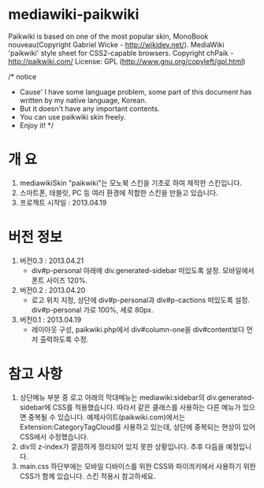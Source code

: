 mediawiki-paikwiki
==================
Paikwiki is based on one of the most popular skin, MonoBook nouveau(Copyright Gabriel Wicke - http://wikidev.net/).
MediaWiki 'paikwiki' style sheet for CSS2-capable browsers.
Copyright chPaik - http://paikwiki.com/
License: GPL (http://www.gnu.org/copyleft/gpl.html)

/* notice
 * Cause' I have some language problem, some part of this document has written by my native language, Korean.
 * But it doesn't have any important contents.
 * You can use paikwiki skin freely.
 * Enjoy it! 
*/

개 요 
=====
1. mediawikiSkin "paikwiki"는 모노북 스킨을 기초로 하여 제작한 스킨입니다.
2. 스마트폰, 태블릿, PC 등 여러 환경에 적합한 스킨을 만들고 있습니다.
3. 프로젝트 시작일 : 2013.04.19

버전 정보
=========
1. 버전0.3 : 2013.04.21 
   - div#p-personal 아래에 div.generated-sidebar 떠있도록 설정. 모바일에서 폰트 사이즈 120%.
2. 버전0.2 : 2013.04.20
   - 로고 위치 지정, 상단에 div#p-personal과 div#p-cactions 떠있도록 설정. div#p-personal 가로 100%, 세로 80px.
3. 버전0.1 : 2013.04.19
   - 레이아웃 구성, paikwiki.php에서 div#column-one을 div#content보다 먼저 출력하도록 수정.

참고 사항
=========
1. 상단메뉴 부분 중 로고 아래의 막대메뉴는 mediawiki:sidebar의 div.generated-sidebar에 CSS를 적용했습니다.
   따라서 같은 클래스를 사용하는 다른 메뉴가 있으면 중복될 수 있습니다.
   예제사이트(paikwiki.com)에서는 Extension:CategoryTagCloud를 사용하고 있는데,
   상단에 중복되는 현상이 있어 CSS에서 수정했습니다.
2. div의 z-index가 깔끔하게 정리되어 있지 못한 상황입니다. 추후 다듬을 예정입니다.
3. main.css 하단부에는 모바일 디바이스를 위한 CSS와 파이킈키에서 사용하기 위한 CSS가 함께 있습니다. 
   스킨 적용시 참고하세요.
